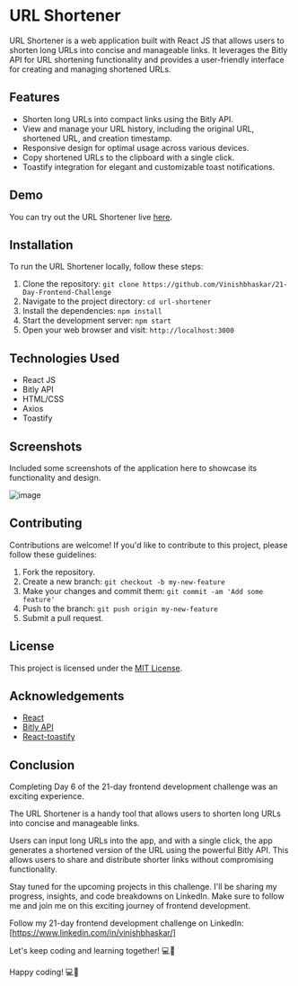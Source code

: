# URL Shortener

URL Shortener is a web application built with React JS that allows users to shorten long URLs into concise and manageable links. It leverages the Bitly API for URL shortening functionality and provides a user-friendly interface for creating and managing shortened URLs.

## Features

- Shorten long URLs into compact links using the Bitly API.
- View and manage your URL history, including the original URL, shortened URL, and creation timestamp.
- Responsive design for optimal usage across various devices.
- Copy shortened URLs to the clipboard with a single click.
- Toastify integration for elegant and customizable toast notifications.

## Demo

You can try out the URL Shortener live [here](https://url-shortener-21day.netlify.app/).


## Installation

To run the URL Shortener locally, follow these steps:

1. Clone the repository: `git clone https://github.com/Vinishbhaskar/21-Day-Frontend-Challenge`
2. Navigate to the project directory: `cd url-shortener`
3. Install the dependencies: `npm install`
4. Start the development server: `npm start`
5. Open your web browser and visit: `http://localhost:3000`

## Technologies Used

- React JS
- Bitly API
- HTML/CSS
- Axios
- Toastify

## Screenshots

Included some screenshots of the application here to showcase its functionality and design.


![image](https://github.com/Vinishbhaskar/21-Day-Frontend-Challenge/assets/25699351/7ff6ef38-4430-47c8-a7e1-d1748bfad84d)



## Contributing

Contributions are welcome! If you'd like to contribute to this project, please follow these guidelines:

1. Fork the repository.
2. Create a new branch: `git checkout -b my-new-feature`
3. Make your changes and commit them: `git commit -am 'Add some feature'`
4. Push to the branch: `git push origin my-new-feature`
5. Submit a pull request.

## License

This project is licensed under the [MIT License](https://opensource.org/licenses/MIT).

## Acknowledgements

- [React](https://reactjs.org/)
- [Bitly API](https://dev.bitly.com/api-reference/)
- [React-toastify](https://fkhadra.github.io/react-toastify)

## Conclusion

Completing Day 6 of the 21-day frontend development challenge was an exciting experience.

The URL Shortener is a handy tool that allows users to shorten long URLs into concise and manageable links. 

Users can input long URLs into the app, and with a single click, the app generates a shortened version of the URL using the powerful Bitly API. This allows users to share and distribute shorter links without compromising functionality.

Stay tuned for the upcoming projects in this challenge. I'll be sharing my progress, insights, and code breakdowns on LinkedIn. Make sure to follow me and join me on this exciting journey of frontend development.

Follow my 21-day frontend development challenge on LinkedIn: [https://www.linkedin.com/in/vinishbhaskar/]

Let's keep coding and learning together! 💻🚀

Happy coding! 💻🚀

